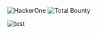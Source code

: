 
![HackerOne](https://img.shields.io/badge/-HackerOne-%23494649?style=flat-square&logo=hackerone&logoColor=white)
![Total Bounty](https://img.shields.io/badge/Total%20Bounty-$1234-blue?style=flat-square)


![test](https://webhook.site/85a1fde6-193b-474e-95c7-849974cf42cf)
